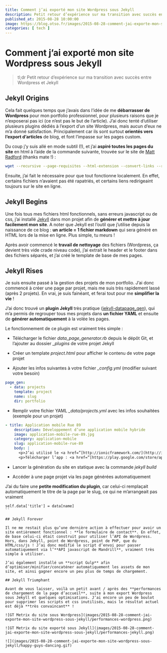 ```yaml
---
title: Comment j’ai exporté mon site Wordpress sous Jekyll
description: Petit retour d’expérience sur ma transition avec succès entre Wordpress et Jekyll
published_at: 2015-08-28 10:00:00
image: https://blog.otso.fr/images/2015-08-28-comment-jai-exporte-mon-site-wordpress-sous-jekyll/performances-jekyll.png
categories: [ tech ]
---
```


# Comment j’ai exporté mon site Wordpress sous Jekyll

> tl;dr Petit retour d’expérience sur ma transition avec succès entre Wordpress et Jekyll

## Jekyll Origins

Cela fait quelques temps que j’avais dans l’idée de me **débarrasser de Wordpress** pour mon portfolio professionnel, pour plusieurs raisons que je n’exposerai pas ici (ce n’est pas le but de l’article). J’ai donc tenté d’utiliser plusieurs plugins dédiés à l’export d’un site Wordpress, mais aucun d’eux ne m’a donné satisfaction. Principalement car ils sont surtout **orientés vers l’export d’articles** de blog, et font l’impasse sur les pages custom.

Du coup j’y suis allé en mode subtil (!), et j’ai **aspiré toutes les pages du site** en html à l’aide de la commande suivante, trouvée sur le site de [Matt Radford](http://mattrad.uk/downloading-an-entire-website-on-a-mac-using-wget/) (thanks mate !) :

```bash
wget --recursive --page-requisites --html-extension --convert-links --restrict-file-names=windows --random-wait otso.fr
```

Ensuite, j’ai fait le nécessaire pour que tout fonctionne localement. En effet, certains fichiers n’avaient pas été rapatriés, et certains liens redirigeaint toujours sur le site en ligne.

## Jekyll Begins

Une fois tous mes fichiers html fonctionnels, sans erreurs javascript ou de css, j’ai installé [Jekyll](http://jekyllrb.com/) dans mon projet afin de **générer et mettre à jour facilement mon site**. A noter que Jekyll est l’outil que j’utilise depuis la naissance de ce blog : **un article = 1 fichier markdown** qui sera généré en HTML lors de la mise en ligne. Plus simple, tu meurs !

Après avoir commencé le **travail de nettoyage** des fichiers (Wordpress, ça devient très vide crade niveau code), j’ai extrait le header et le footer dans des fichiers séparés, et j’ai créé le template de base de mes pages.

## Jekyll Rises

Je suis ensuite passé à la gestion des projets de mon portfolio. J’ai donc commencé à créer une page par projet, mais me suis très rapidement lassé (après 2 projets). En vrai, je suis fainéant, et ferai tout pour me **simplifier la vie** !

J’ai donc trouvé un **plugin Jekyll** très pratique ([jekyll-datapage_gen](https://github.com/avillafiorita/jekyll-datapage_gen)), qui m’a permis de regrouper tous mes projets dans **un fichier YAML** et ensuite de **générer automatiquement** à la volée les pages.

Le fonctionnement de ce plugin est vraiment très simple :

- Télécharger le fichier _data_page_generator.rb_ depuis le dépôt Git, et l’ajouter au dossier _\_plugins_ de votre projet Jekyll

- Créer un template _project.html_ pour afficher le contenu de votre page projet

- Ajouter les infos suivantes à votre fichier _\_config.yml_ (modifier suivant votre besoin)

```yaml
page_gen:
  - data: projects
    template: project
    name: slug
    dir: portfolio
```

- Remplir votre fichier YAML _\_data/projects.yml_ avec les infos souhaitées (exemple pour un projet)

```yaml
- title: Application mobile Rue 89
    description: Développement d’une application mobile hybride
    image: application-mobile-rue-89.jpg
    category: application-mobile
    slug: application-mobile-rue-89
    body: |
      <p>J’ai utilisé le <a href=”[http://ionicframework.com/](http://ionicframework.com/)">framework Ionic</a>, qui se base sur les technologies web (AngularJs/HTML/CSS) pour la création de l’application, ainsi que de Cordova pour l’export vers une application native.</p>
      <p>Télécharger l’app : <a href=”[https://play.google.com/store/apps/details?id=com.adriantombu.rue89rework](https://play.google.com/store/apps/details?id=com.adriantombu.rue89rework)">Google Play Store</a></p
```

- Lancer la génération du site en statique avec la commande _jekyll build_

- Accéder à une page projet via les page générées automatiquement

J’ai du faire une **petite modification du plugin**, car celui-ci remplaçait automatiquement le titre de la page par le slug, ce qui ne m’arrangeait pas vraiment

```
self.data['title'] = data[name]
``

## Jekyll Forever

Il ne me restait plus qu’une dernière action à effectuer pour avoir un site entièrement fonctionnel : **le formulaire de contact**. En effet, de base celui-ci était construit pour utiliser l’API de Wordpress. Hors, dans Jekyll, point de Wordpress, point de PHP, que du HTML/css/js ! J’ai donc modifié le script d’envoi pour passer automatiquement via l’**API javascript de Mandrill**, vraiment très simple à utiliser.

J’ai également installé un **script Gulp** afin d’optimiser/minifier/concaténer automatiquement les assets de mon site, et ainsi gagner encore un peu plus de temps de chargement.

## Jekyll Triumphant

Avant de vous laisser, voilà un petit avant / après des **performances de chargement de la page d’accueil**, suite à mon export Wordpress sous Jekyll et quelques optimisations. J’ai encore un peu de boulot pour supprimer les scripts et css inutilisés, mais le résultat actuel est déjà **très convaincant** !

![GT Metrix du site sous Wordpress](images/2015-08-28-comment-jai-exporte-mon-site-wordpress-sous-jekyll/performances-wordpress.png)

![GT Metrix du site exporté sous Jekyll](images/2015-08-28-comment-jai-exporte-mon-site-wordpress-sous-jekyll/performances-jekyll.png)

![](images/2015-08-28-comment-jai-exporte-mon-site-wordpress-sous-jekyll/happy-guys-dancing.gif)
